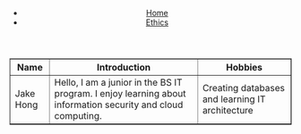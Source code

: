 
<html lang="en">
<head>
    <meta charset="UTF-8">
    <meta name="viewport" content="width=device-width, initial-scale=1.0">
    <title>Jake Hong's Website</title>
    <link rel="stylesheet" href="styles.css"> 
</head>
<body>
    <header>
        <nav>
            <ul>
                <li><a href="index.html">Home</a></li>
                <li><a href="ethics.html">Ethics</a></li>
            </ul>
        </nav>
    </header>
    <main>
        <table border="1">
            <tr>
                <th>Name</th>
                <th>Introduction</th>
                <th>Hobbies</th>
            </tr>
            <tr>
                <td>Jake Hong</td>
                <td>Hello, I am a junior in the BS IT program. I enjoy learning about information security and cloud computing.</td>
                <td>Creating databases and learning IT architecture</td>
            </tr>
        </table>
    </main>
</body>
</html>
